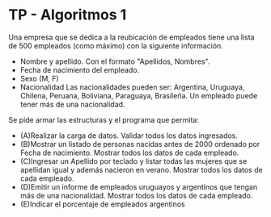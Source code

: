 # TP - Algoritmos 1
Una empresa que se dedica a la reubicación de empleados tiene una lista de 500 empleados (como máximo) con la siguiente información. 
- Nombre y apellido. Con el formato "Apellidos, Nombres". 
- Fecha de nacimiento del empleado. 
- Sexo (M, F) 
- Nacionalidad Las nacionalidades pueden ser: Argentina, Uruguaya, Chilena, Peruana, Boliviana, Paraguaya, Brasileña. Un empleado puede tener más de una nacionalidad. 

Se pide armar las estructuras y el programa que permita:
- (A)Realizar la carga de datos. Validar todos los datos ingresados.
- (B)Mostrar un listado de personas nacidas antes de 2000 ordenado por Fecha de nacimiento. Mostrar todos los datos de cada empleado. 
- (C)Ingresar un Apellido por teclado y listar todas las mujeres que se apellidan igual y además nacieron en verano. Mostrar todos los datos de cada empleado.
- (D)Emitir un informe de empleados uruguayos y argentinos que tengan más de una nacionalidad. Mostrar todos los datos de cada empleado. 
- (E)Indicar el porcentaje de empleados argentinos
